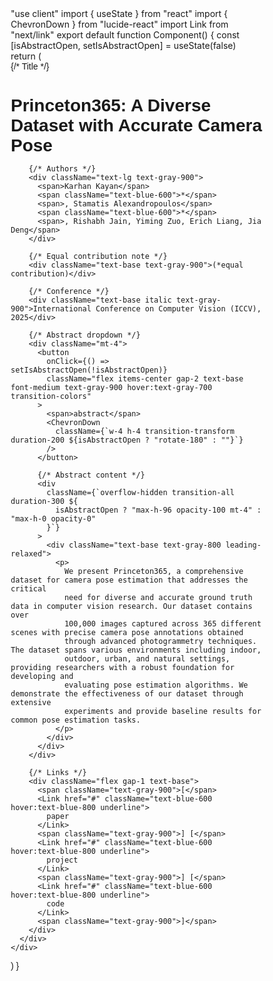 
<html lang="en">
"use client"
import { useState } from "react"
import { ChevronDown } from "lucide-react"
import Link from "next/link"
export default function Component() {
  const [isAbstractOpen, setIsAbstractOpen] = useState(false)
  return (
    <div className="max-w-4xl mx-auto p-6 bg-white">
      <div className="space-y-4">
        {/* Title */}
        <h1 className="text-2xl font-bold text-gray-900 leading-tight">
          Princeton365: A Diverse Dataset with Accurate Camera Pose
        </h1>

        {/* Authors */}
        <div className="text-lg text-gray-900">
          <span>Karhan Kayan</span>
          <span className="text-blue-600">*</span>
          <span>, Stamatis Alexandropoulos</span>
          <span className="text-blue-600">*</span>
          <span>, Rishabh Jain, Yiming Zuo, Erich Liang, Jia Deng</span>
        </div>

        {/* Equal contribution note */}
        <div className="text-base text-gray-900">(*equal contribution)</div>

        {/* Conference */}
        <div className="text-base italic text-gray-900">International Conference on Computer Vision (ICCV), 2025</div>

        {/* Abstract dropdown */}
        <div className="mt-4">
          <button
            onClick={() => setIsAbstractOpen(!isAbstractOpen)}
            className="flex items-center gap-2 text-base font-medium text-gray-900 hover:text-gray-700 transition-colors"
          >
            <span>abstract</span>
            <ChevronDown
              className={`w-4 h-4 transition-transform duration-200 ${isAbstractOpen ? "rotate-180" : ""}`}
            />
          </button>

          {/* Abstract content */}
          <div
            className={`overflow-hidden transition-all duration-300 ${
              isAbstractOpen ? "max-h-96 opacity-100 mt-4" : "max-h-0 opacity-0"
            }`}
          >
            <div className="text-base text-gray-800 leading-relaxed">
              <p>
                We present Princeton365, a comprehensive dataset for camera pose estimation that addresses the critical
                need for diverse and accurate ground truth data in computer vision research. Our dataset contains over
                100,000 images captured across 365 different scenes with precise camera pose annotations obtained
                through advanced photogrammetry techniques. The dataset spans various environments including indoor,
                outdoor, urban, and natural settings, providing researchers with a robust foundation for developing and
                evaluating pose estimation algorithms. We demonstrate the effectiveness of our dataset through extensive
                experiments and provide baseline results for common pose estimation tasks.
              </p>
            </div>
          </div>
        </div>

        {/* Links */}
        <div className="flex gap-1 text-base">
          <span className="text-gray-900">[</span>
          <Link href="#" className="text-blue-600 hover:text-blue-800 underline">
            paper
          </Link>
          <span className="text-gray-900">] [</span>
          <Link href="#" className="text-blue-600 hover:text-blue-800 underline">
            project
          </Link>
          <span className="text-gray-900">] [</span>
          <Link href="#" className="text-blue-600 hover:text-blue-800 underline">
            code
          </Link>
          <span className="text-gray-900">]</span>
        </div>
      </div>
    </div>
  )
}

<head>
    <meta charset="UTF-8">
    <meta name="viewport" content="width=device-width, initial-scale=1.0">
    <link rel="stylesheet" href="styles.css">
    <style>
        /* General Styling */
        * {
            box-sizing: border-box;
            margin: 0;
            padding: 0;
            font-family: Arial, sans-serif;
        }

        .publications li {
            background: #fafafa;
            padding: 25px;
            margin: 20px auto;
            border-radius: 10px;
            box-shadow: 2px 2px 10px rgba(0, 0, 0, 0.1);
            max-width: 1200px;
        }

        /* Slideshow */
        .slideshow-container {
            position: relative;
            max-width: 100%;
            margin: 40px auto;
        }

        .mySlides {
            display: none;
            position: relative;
        }

        .mySlides img {
            width: 100%;
            max-height: 600px;
            object-fit: cover;
            border-radius: 10px;
        }

        .numbertext, .text {
            position: absolute;
            color: white;
            background-color: rgba(0, 0, 0, 0.5);
            padding: 8px 12px;
            border-radius: 5px;
        }

        .numbertext {
            top: 10px;
            left: 20px;
        }

        .text {
            bottom: 15px;
            left: 50%;
            transform: translateX(-50%);
            font-size: 20px;
        }

        .prev, .next {
            cursor: pointer;
            position: absolute;
            top: 50%;
            padding: 12px;
            font-size: 24px;
            color: white;
            background-color: rgba(0, 0, 0, 0.5);
            border-radius: 5px;
            user-select: none;
            transform: translateY(-50%);
        }

        .prev { left: 20px; }
        .next { right: 20px; }

        .prev:hover, .next:hover {
            background-color: rgba(0, 0, 0, 0.8);
        }

        .dots-container {
            text-align: center;
            margin-top: 25px;
        }

        .dot {
            cursor: pointer;
            height: 14px;
            width: 14px;
            margin: 0 8px;
            background-color: #bbb;
            border-radius: 50%;
            display: inline-block;
            transition: background-color 0.3s;
        }

        .active, .dot:hover {
            background-color: #717171;
        }

        /* Footer */
        footer {
            margin-top: 60px;
            padding: 25px;
            background: #333;
            color: white;
            font-weight: bold;
            border-radius: 10px;
            text-align: center;
        }
    </style>
</head>
<body>

        <!-- Navigation Bar -->
        <nav class="navbar">
            <div class="navbar-content">
                <a href="index.html" class="nav-title" style="text-decoration: none;">Ishan Jha</a>
                <div class="nav-links">
                    <a href="projects.html" class="nav-link">Projects</a>
                    <!-- <a href="assets/Main_e5905a25-9683-46d6-865c-aaed7ef06243_720x.png" target="_blank" class="nav-link">CV</a> -->
                    <a href="https://scholar.google.com/citations?user=KJxBoMAAAAAJ&hl=en&" target="_blank" class="nav-link">Google Scholar</a>
                    <a href="https://github.com/ishanyjha" target="_blank" class="nav-link">GitHub</a>
                </div>
            </div>
        </nav>

        <!-- Introduction -->
        <section>
            <h1><center>Welcome!</center></h1>
            <p>Greetings, I am a ninth grader at Troy High School in Fullerton, California.</p>
            <p>My passions are theoretical mathematics, artificial intelligence, and its applications. Within artificial intelligence, I am currently exploring omputer vision and physics-informed neural networks through literature and projects. I also enjoy studying the applications of these ideas in machine learning and industry.</p>
            <p>Another passion of mine is conducting academic research, helping students with math at the UCI Math Circle, and presenting at conferences in AI. I love connecting with like minded people who are interested in AI, math, and research!</p>
        </section>

        <!-- Publications Section -->
        <section>
            <h2><center>Publications</center></h2>
            <ul class="publications">
                <li>
                <div><span style="font-weight: 600;">AI-Powered VR Simulations for Semiconductor Industry Training and Education</span></div>
                <div><span style="color: #ff1423; font-weight:bold;">I. Jha</span>, G. Codina, A. Dong, K. Hong, A. Rodriguez, F. Chen, J. Zhu, G.P Li</div>
                <div><i>Journal of Advanced Technological Education</i></div>
                <div><span style="color:#005A92;">Accepted November 27, 2024</span></div>
                <div>
                    <a href="https://zenodo.org/records/14933891" target="_blank" class="arrow-link">paper</a>
                    <a href="https://www.youtube.com/watch?v=Ri-jqU0WzQM&t=5s" class="arrow-link">video demo</a>
                    <a href="https://www.nsf.gov/news/sparking-curiosity-future-semiconductor-workforce" class="arrow-link">NSF feature</a>
                </div>
                </li>
            </ul>
        </section>
        <section>
            <h2><center>Presentations</center></h2>
            <ul class="publications">
            <li>
                <div><span style="font-weight: 600;">AI For Education and Training</span></div>
                <div><span style="color: #ff1423; K. Hong, font-weight:bold;">Ishan Jha, </span>N. Vatanshenas, A. Ashcroft, A. Ahmadi, R. Almache, R. Dhar, H. Mandadi, R.D. Melara, J.J. Mosquera, P.K. Stout, B. Harrop</div>
                <div>TechConnect Word Conference</div>
                <div><i>University of California, Irvine ; Princeton University</i></div>                
                <div>Poster and Ivnited Talk, J.W Marriot Austin</div>
                <div><span style="color:#005A92;">June 9-11, 2025</span></div>
                <div>
                    <a href="https://princeton.edu" target="_blank" class="arrow-link">poster</a>      
                </div>
                </li>
            <li>
                <div><span style="font-weight: 600;">Agentic AI-embedded Digital Twins for Semiconductor Manufacturing Education</span></div>
                <div><span style="color: #ff1423; font-weight:bold;">Ishan Jha,</span>  Kristal Hong, Nick Vatanshenas, Adam Ashcroft</div>
                <div>California Institute of Technology</div>
                <div><i>Kavli Nanoscience Institute</i></div>                
                <div>Poster Presentation, Moore Courtyard</div>
                <div><span style="color:#005A92;">May 30, 2025</span></div>
                <div>
                    <a href="https://github.com/Ishanyjha/ishanyjha.github.io/blob/b8a08e5515cd70a42ba76ed5155820049a36e841/Poster%20for%20Caltech%202025.pdf" target="_blank" class="arrow-link">poster</a>      
                </div>
                </li>
                <li>
                <div><span style="font-weight: 600;">AI For Education and Training</span></div>
                <div><span style="color: #ff1423; font-weight:bold;">Ishan Jha</span>, Others</div>
                <div>Orange County Department of Education</div>
                <div><i>Future Leaders AI Conference</i></div>                
                <div>Presentation, J.W Marriot</div>
                <div><span style="color:#005A92;">November 20, 2024</span></div>
                <div>
                    <a href="https://docs.google.com/presentation/d/1trymELfKDnHdj340TnMqMLKF8STPKpN9xWVmITHn03Y/edit?usp=sharing" target="_blank" class="arrow-link">slides</a>      
                </div>
                </li>
                <li>
                <div><span style="font-weight: 600;">Student Centered Undergraduate Research Experiences in Creating Virtual Digital Twin Cleanroom.</span></div>
                <div><span style="color: #ff1423; font-weight:bold;">Ishan Jha</span>, Gabriel Codina, Alice Dong, Kristal Hong</div>
                <div>TechConnect World Innovation Conference</div>
                <div><i>XRAI for Training Symposium</i></div>                
                <div>Poster presentation and panel, The Gaylord National Hotel</div>
                <div><span style="color:#005A92;">June 16-17, 2024</span></div>
                <div>
                    <a href="https://github.com/Ishanyjha/ishanyjha.github.io/blob/2c21d5897545eb75615c337f28bb3d09b966de41/UCI%20START%20Academic%20Poster%20(1).pdf" target="_blank" class="arrow-link">poster</a>               
                </div>
                </li>
                <li>
                <div><span style="font-weight: 600;">Digital Twins for Semiconductor Fabrication Education.</span></div>
                <div><span style="color: #ff1423; font-weight:bold;">Ishan Jha</span>, Gabriel Codina, Alice Dong, Kristal Hong, Felicia Chen</div>
                <div>California Institue of Technology</div>
                <div><i>Kavli Nanoscience Institute</i></div>                
                <div>Poster and presentation, Moore Courtyard and EECS Bldg.</div>
                <div><span style="color:#005A92;">May 24, 2024</span></div>
                <div>
                    <a href="https://github.com/Ishanyjha/ishanyjha.github.io/blob/2c21d5897545eb75615c337f28bb3d09b966de41/UCI%20START%20Academic%20Poster%20(1).pdf" target="_blank" class="arrow-link">poster</a>                
                </div>
                </li>  
                <li>
                <div><span style="font-weight: 600;">Empowering Students Through AI Clubs</span></div>
                <div><span style="color: #ff1423; font-weight:bold;">Ishan Jha</span></div>
                <div>Orange County Department of Education</div>
                <div><i>Student AI Convening</i></div>                
                <div>Presentation, J.W Marriot</div>
                <div><span style="color:#005A92;">May 4, 2024</span></div>
                <div>
                    <a href="https://docs.google.com/presentation/d/1hj7_zbnqVg7TAxt5kjAVCEwvPyUrD_DBp5Ijl_JvQo8/edit?usp=sharing" target="_blank" class="arrow-link">paper</a>
                    <a href="https://www.youtube.com/watch?v=NugQOMaJuuw" class="arrow-link">video</a>                
                </div>
                </li>            
            </ul>
        </section>

        <footer>
            <p class="footer_bold">Copyright &copy; 2025 Ishan Jha</p>
        </footer></body>
</html>

